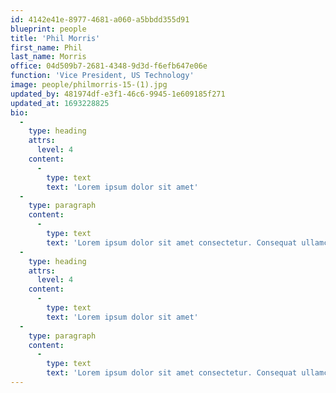 ```yaml
---
id: 4142e41e-8977-4681-a060-a5bbdd355d91
blueprint: people
title: 'Phil Morris'
first_name: Phil
last_name: Morris
office: 04d509b7-2681-4348-9d3d-f6efb647e06e
function: 'Vice President, US Technology'
image: people/philmorris-15-(1).jpg
updated_by: 481974df-e3f1-46c6-9945-1e609185f271
updated_at: 1693228825
bio:
  -
    type: heading
    attrs:
      level: 4
    content:
      -
        type: text
        text: 'Lorem ipsum dolor sit amet'
  -
    type: paragraph
    content:
      -
        type: text
        text: 'Lorem ipsum dolor sit amet consectetur. Consequat ullamcorper lorem nunc nulla. In etiam ac pellentesque egestas nunc diam. Egestas aliquet neque elementum quisque luctus ac dolor suscipit. Tellus sed lorem ridiculus cras. Amet quis mattis feugiat bibendum turpis iaculis ornare. Tristique dolor leo suscipit felis amet elit. Facilisi elementum libero amet magna nibh viverra. At ut iaculis nullam non quam blandit laoreet aliquam. Amet ut porta diam eros nunc commodo pharetra. A duis in integer dictum. Feugiat velit id urna semper bibendum blandit ac aenean. Ullamcorper quisque sed sed sit consequat. Praesent tempor elit ultricies porttitor. In est diam sem arcu vitae diam quis ridiculus.'
  -
    type: heading
    attrs:
      level: 4
    content:
      -
        type: text
        text: 'Lorem ipsum dolor sit amet'
  -
    type: paragraph
    content:
      -
        type: text
        text: 'Lorem ipsum dolor sit amet consectetur. Consequat ullamcorper lorem nunc nulla. In etiam ac pellentesque egestas nunc diam. Egestas aliquet neque elementum quisque luctus ac dolor suscipit. Tellus sed lorem ridiculus cras. Amet quis mattis feugiat bibendum turpis iaculis ornare. Tristique dolor leo suscipit felis amet elit. Facilisi elementum libero amet magna nibh viverra. At ut iaculis nullam non quam blandit laoreet aliquam. Amet ut porta diam eros nunc commodo pharetra. A duis in integer dictum. Feugiat velit id urna semper bibendum blandit ac aenean. Ullamcorper quisque sed sed sit consequat. Praesent tempor elit ultricies porttitor. In est diam sem arcu vitae diam quis ridiculus.'
---
```

